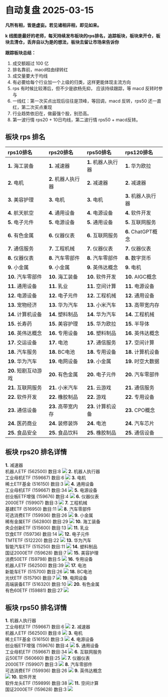 # 自动复盘 2025-03-15

**凡所有相，皆是虚妄。若见诸相非相，即见如来。**

**k 线图是最好的老师，每天持续发布板块的rps排名，追踪板块，板块来开仓，板块去清仓，丢弃自以为是的想法，板块去留让市场来告诉你**
        
**跟踪板块总结：**
1. 成交额超过 100 亿
2. 排名靠前，macd柱由绿转红
3. 成交量要大于均线
4. 有必要给每个行业加一个上级的归类，这样更能体现主流方向
5. rps 有时候比较滞后，但不少是欲杨先抑， 应该持续跟踪，等 macd 反转时参与
6. 一线红：第一次买点出现后往往是顶峰，等回调，macd 反转，rps50 还一直红，第二次买点重现
7. 行业趋势依旧在，做最强个股，别恐高。
8. 第一波行情 rps20 + 10日均线，第二波行情 rps50 + macd反转。
        
## 板块 rps 排名
| rps10排名            | rps20排名           | rps50排名           | rps120排名          |
|:---------------------|:--------------------|:--------------------|:--------------------|
| **1.** 海工装备      | **1.** 减速器       | **1.** 机器人执行器 | **1.** 华为欧拉     |
| **2.** 电机          | **2.** 机器人执行器 | **2.** 减速器       | **2.** 减速器       |
| **3.** 美容护理      | **3.** 电机         | **3.** 电机         | **3.** 机器人执行器 |
| **4.** 航天航空      | **4.** 通用设备     | **4.** 电源设备     | **4.** 软件开发     |
| **5.** 电子元件      | **5.** 电源设备     | **5.** 通用设备     | **5.** 互联网服务   |
| **6.** 有色金属      | **6.** 仪器仪表     | **6.** 互联网服务   | **6.** ChatGPT概念  |
| **7.** 通信服务      | **7.** 工程机械     | **7.** 仪器仪表     | **7.** 仪器仪表     |
| **8.** 仪器仪表      | **8.** 汽车零部件   | **8.** 汽车零部件   | **8.** 数字货币     |
| **9.** 小金属        | **9.** 小金属       | **9.** 英伟达概念   | **9.** 电机         |
| **10.** 汽车零部件   | **10.** 海工装备    | **10.** 软件开发    | **10.** AIGC概念    |
| **11.** 通用设备     | **11.** 乳业        | **11.** 空间计算    | **11.** 电源设备    |
| **12.** 电源设备     | **12.** 电子元件    | **12.** 工程机械    | **12.** 通用设备    |
| **13.** 宠物经济     | **13.** 华为汽车    | **13.** 小米汽车    | **13.** 高带宽内存  |
| **14.** 计算机设备   | **14.** 塑料制品    | **14.** 华为汽车    | **14.** 工程机械    |
| **15.** 长寿药       | **15.** 美容护理    | **15.** 华为欧拉    | **15.** 半导体      |
| **16.** 英伟达概念   | **16.** 专用设备    | **16.** 塑料制品    | **16.** 英伟达概念  |
| **17.** 交运设备     | **17.** 电池        | **17.** 通信服务    | **17.** 空间计算    |
| **18.** 汽车服务     | **18.** BC电池      | **18.** 专用设备    | **18.** 计算机设备  |
| **19.** 华为汽车     | **19.** 电网设备    | **19.** 小金属      | **19.** 时空大数据  |
| **20.** 短剧互动游戏 | **20.** 有色金属    | **20.** 电子元件    | **20.** 汽车零部件  |
| **21.** 互联网服务   | **21.** 小米汽车    | **21.** 云游戏      | **21.** 通信服务    |
| **22.** 软件开发     | **22.** 橡胶制品    | **22.** 游戏        | **22.** 专用设备    |
| **23.** 通信设备     | **23.** 高带宽内存  | **23.** 计算机设备  | **23.** CPO概念     |
| **24.** 医药商业     | **24.** 装修装饰    | **24.** 电池        | **24.** 汽车芯片    |
| **25.** 食品安全     | **25.** 食品饮料    | **25.** 橡胶制品    | **25.** 通信设备    |
## 板块 rps20 排名详情
**1.** 减速器<br/>机器人ETF (562500) 数目:8
 ![](https://sykent-blog-image.oss-cn-beijing.aliyuncs.com/quant/image/2025/3/1742026002406-tmp.jpg)
**2.** 机器人执行器<br/>工业母机ETF (159667) 数目:6
 ![](https://sykent-blog-image.oss-cn-beijing.aliyuncs.com/quant/image/2025/3/1742026004111-tmp.jpg)
**3.** 电机<br/>稀土ETF基金 (516150) 数目:3
 ![](https://sykent-blog-image.oss-cn-beijing.aliyuncs.com/quant/image/2025/3/1742026005254-tmp.jpg)
**4.** 通用设备<br/>工业母机ETF (159667) 数目:34
 ![](https://sykent-blog-image.oss-cn-beijing.aliyuncs.com/quant/image/2025/3/1742026006402-tmp.jpg)
**5.** 电源设备<br/>创业板ETF增强 (159676) 数目:4
 ![](https://sykent-blog-image.oss-cn-beijing.aliyuncs.com/quant/image/2025/3/1742026007562-tmp.jpg)
**6.** 仪器仪表<br/>2000ETF (159907) 数目:3
 ![](https://sykent-blog-image.oss-cn-beijing.aliyuncs.com/quant/image/2025/3/1742026008707-tmp.jpg)
**7.** 工程机械<br/>基建ETF (516950) 数目:11
 ![](https://sykent-blog-image.oss-cn-beijing.aliyuncs.com/quant/image/2025/3/1742026009717-tmp.jpg)
**8.** 汽车零部件<br/>可选消费ETF (159936) 数目:26
 ![](https://sykent-blog-image.oss-cn-beijing.aliyuncs.com/quant/image/2025/3/1742026010716-tmp.jpg)
**9.** 小金属<br/>稀有金属ETF (562800) 数目:29
 ![](https://sykent-blog-image.oss-cn-beijing.aliyuncs.com/quant/image/2025/3/1742026011743-tmp.jpg)
**10.** 海工装备<br/>央企创新ETF (515600) 数目:13
 ![](https://sykent-blog-image.oss-cn-beijing.aliyuncs.com/quant/image/2025/3/1742026012799-tmp.jpg)
**11.** 乳业<br/>饮食ETF (159736) 数目:14
 ![](https://sykent-blog-image.oss-cn-beijing.aliyuncs.com/quant/image/2025/3/1742026013844-tmp.jpg)
**12.** 电子元件<br/>TMTETF (512220) 数目:22
 ![](https://sykent-blog-image.oss-cn-beijing.aliyuncs.com/quant/image/2025/3/1742026015039-tmp.jpg)
**13.** 华为汽车<br/>智能汽车ETF (515250) 数目:11
 ![](https://sykent-blog-image.oss-cn-beijing.aliyuncs.com/quant/image/2025/3/1742026016172-tmp.jpg)
**14.** 塑料制品<br/>国证2000ETF (159628) 数目:7
 ![](https://sykent-blog-image.oss-cn-beijing.aliyuncs.com/quant/image/2025/3/1742026017195-tmp.jpg)
**15.** 美容护理<br/>消费50ETF (159798) 数目:5
 ![](https://sykent-blog-image.oss-cn-beijing.aliyuncs.com/quant/image/2025/3/1742026018451-tmp.jpg)
**16.** 专用设备<br/>机器人ETF (562500) 数目:39
 ![](https://sykent-blog-image.oss-cn-beijing.aliyuncs.com/quant/image/2025/3/1742026019422-tmp.jpg)
**17.** 电池<br/>新能车ETF (515700) 数目:26
 ![](https://sykent-blog-image.oss-cn-beijing.aliyuncs.com/quant/image/2025/3/1742026020560-tmp.jpg)
**18.** BC电池<br/>光伏ETF (515790) 数目:7
 ![](https://sykent-blog-image.oss-cn-beijing.aliyuncs.com/quant/image/2025/3/1742026021534-tmp.jpg)
**19.** 电网设备<br/>高端装备ETF (516320) 数目:10
 ![](https://sykent-blog-image.oss-cn-beijing.aliyuncs.com/quant/image/2025/3/1742026022630-tmp.jpg)
**20.** 有色金属<br/>有色60ETF (159881) 数目:27
 ![](https://sykent-blog-image.oss-cn-beijing.aliyuncs.com/quant/image/2025/3/1742026023771-tmp.jpg)

## 板块 rps50 排名详情
**1.** 机器人执行器<br/>工业母机ETF (159667) 数目:6
 ![](https://sykent-blog-image.oss-cn-beijing.aliyuncs.com/quant/image/2025/3/1742026024858-tmp.jpg)
**2.** 减速器<br/>机器人ETF (562500) 数目:8
 ![](https://sykent-blog-image.oss-cn-beijing.aliyuncs.com/quant/image/2025/3/1742026025766-tmp.jpg)
**3.** 电机<br/>稀土ETF基金 (516150) 数目:3
 ![](https://sykent-blog-image.oss-cn-beijing.aliyuncs.com/quant/image/2025/3/1742026026727-tmp.jpg)
**4.** 电源设备<br/>创业板ETF增强 (159676) 数目:4
 ![](https://sykent-blog-image.oss-cn-beijing.aliyuncs.com/quant/image/2025/3/1742026027646-tmp.jpg)
**5.** 通用设备<br/>工业母机ETF (159667) 数目:34
 ![](https://sykent-blog-image.oss-cn-beijing.aliyuncs.com/quant/image/2025/3/1742026028599-tmp.jpg)
**6.** 互联网服务<br/>云50ETF (560660) 数目:25
 ![](https://sykent-blog-image.oss-cn-beijing.aliyuncs.com/quant/image/2025/3/1742026029602-tmp.jpg)
**7.** 仪器仪表<br/>2000ETF (159907) 数目:3
 ![](https://sykent-blog-image.oss-cn-beijing.aliyuncs.com/quant/image/2025/3/1742026030556-tmp.jpg)
**8.** 汽车零部件<br/>可选消费ETF (159936) 数目:26
 ![](https://sykent-blog-image.oss-cn-beijing.aliyuncs.com/quant/image/2025/3/1742026031577-tmp.jpg)
**9.** 英伟达概念<br/>
 ![](https://sykent-blog-image.oss-cn-beijing.aliyuncs.com/quant/image/2025/3/1742026032592-tmp.jpg)
**10.** 软件开发<br/>软件龙头ETF (159899) 数目:38
 ![](https://sykent-blog-image.oss-cn-beijing.aliyuncs.com/quant/image/2025/3/1742026033761-tmp.jpg)
**11.** 空间计算<br/>国证2000ETF (159628) 数目:3
 ![](https://sykent-blog-image.oss-cn-beijing.aliyuncs.com/quant/image/2025/3/1742026034860-tmp.jpg)
